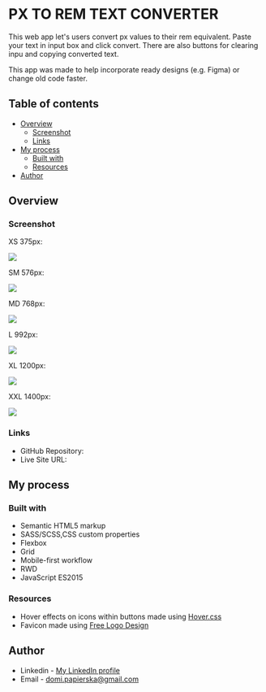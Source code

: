 # PX TO REM TEXT CONVERTER

This web app let's users convert px values to their rem equivalent. Paste your text in input box and click convert. There are also buttons for clearing inpu and copying converted text. 

This app was made to help incorporate ready designs (e.g. Figma) or change  old code faster. 

## Table of contents

- [Overview](#overview)
  - [Screenshot](#screenshot)
  - [Links](#links)
- [My process](#my-process)
  - [Built with](#built-with)
  - [Resources](#resources)
- [Author](#author)



## Overview


### Screenshot

XS 375px:  
  
![](./screenshots/XS375.PNG)

SM 576px:  
  
![](./screenshots/SM576.PNG)

MD 768px:  
  
![](./screenshots/MD768.PNG)

L 992px:  
  
![](./screenshots/L992.PNG)

XL 1200px:
  
![](./screenshots/XL1200.PNG)

XXL 1400px:
  
![](./screenshots/XXL1400.PNG)




### Links

- GitHub Repository: []()
- Live Site URL: []()

## My process

### Built with

- Semantic HTML5 markup
- SASS/SCSS,CSS custom properties
- Flexbox
- Grid
- Mobile-first workflow
- RWD
- JavaScript ES2015

### Resources
- Hover effects on icons within buttons made using [Hover.css](https://ianlunn.github.io/Hover/)
- Favicon made using [Free Logo Design](https://www.freelogodesign.org/)



## Author

- Linkedin - [My LinkedIn profile](https://www.linkedin.com/in/dominika-papierska-1ba09311a/)
- Email - domi.papierska@gmail.com

